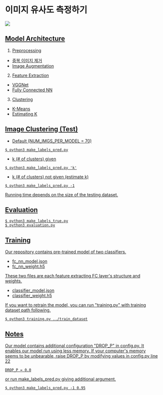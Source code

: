 # 이미지 유사도 측정하기

<a href="https://github.com/geonlee0325/image_clustering/blob/master/LICENSE"><img src="https://img.shields.io/badge/license-MIT-blue.svg">

## Model Architecture
1. Preprocessing
  - 중복 이미지 제거
  - Image Augmentation
2. Feature Extraction
  - VGGNet
  - Fully Connected NN
3. Clustering
  - K-Means
  - Estimating K

## Image Clustering (Test)
+ Default (NUM_IMGS_PER_MODEL = 70)
<pre><code>$ python3 make_labels_pred.py</code></pre>
+ k (# of clusters) given
<pre><code>$ python3 make_labels_pred.py 'k'</code></pre>
+ k (# of clusters) not given (estimate k)
<pre><code>$ python3 make_labels_pred.py -1</code></pre>

Running time depends on the size of the testing dataset.

## Evaluation
<pre><code>$ python3 make_labels_true.py
$ python3 evaluation.py</code></pre>

## Training
Our repository contains pre-trained model of two classifiers.
+ fc_nn_model.json
+ fc_nn_weight.h5

These two files are each feature extracting FC layer's structure and weights. 
+ classifier_model.json
+ classifier_weight.h5

If you want to retrain the model, you can run "training.py" with training dataset path following.
<pre><code>$ python3 training.py ../train_dataset</pre></code>

## Notes
Our model contains additional configuration "DROP_P" in config.py. It enables our model run using less memory. If your computer's memory seems to be unbearable, raise DROP_P by modifying values in config.py line 22
<pre><code>DROP_P = 0.0</code></pre>
or run make_labels_pred.py giving additional argument.
<pre><code>$ python3 make_labels_pred.py -1 0.95</code></pre>

